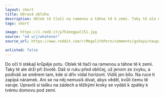 ```yaml
---
layout: short
title: Děravá obloha
description: Oblek tě tlačí na ramenou a táhne tě k zemi. Taky tě ale drží při životě.
tags: short

image: https://i.redd.it/p7h2eegpal151.jpg
source: "od u/jrwhatever"
source_url: https://www.reddit.com/r/MegalithPorn/comments/gshayu/naupa_inglesia_near_ollantaytambo_in_peru_not/

unlisted: false
---
```


Do očí ti stékají krůpěje potu. Oblek tě tlačí na ramenou a táhne tě k zemi. Taky tě ale drží při životě.
Dáš si ruku před obličej, už jenom ze zvyku, a podíváš se směrem tam, kde si dřív vídal horizont. Vidíš jen bílo.
Na ruce ti zapípá náramek. Ani se na něj nemusíš dívat, abys věděl, kvůli čemu tě varuje.
Upravíš si tašku na zádech a těžkými kroky se vydáš k zpátky k tvému domovu pod zemí.